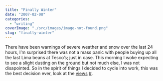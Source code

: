 ```yaml
---
title: "Finally Winter"
date: "2007-02-08"
categories: 
  - "writing"
coverImage: "./src/images/image-not-found.png"
slug: "finally-winter"
---
```


There have been warnings of severe weather and snow over the last 24 hours, I’m surprised there was not a mass panic with people buying up all the last Lima beans at Tesco’s; just in case. This morning I woke expecting to see a slight dusting on the ground but not much else, I was not disapointed. So in the spirit of things I decided to cycle into work, this was the best decision ever, look at the [views](http://farm1.static.flickr.com/163/383533755_a714f1847a.jpg) [#](http://www.flickr.com/photos/funkylarma/383533755/ "Photo Sharing").
